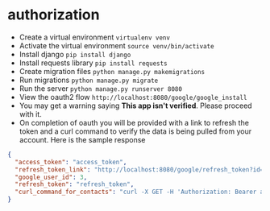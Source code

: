 # authorization

- Create a virtual environment `virtualenv venv`
- Activate the virtual environment `source venv/bin/activate`
- Install django `pip install django`
- Install requests library `pip install requests`
- Create migration files `python manage.py makemigrations`
- Run migrations `python manage.py migrate`
- Run the server `python manage.py runserver 8080`
- View the oauth2 flow `http://localhost:8080/google/google_install`
- You may get a warning saying **This app isn't verified**. Please proceed with it.
- On completion of oauth you will be provided with a link to refresh the token and a curl command to verify the data is being pulled from your account. Here is the sample response

```json
{
  "access_token": "access_token",
  "refresh_token_link": "http://localhost:8080/google/refresh_token?id=3",
  "google_user_id": 3,
  "refresh_token": "refresh_token",
  "curl_command_for_contacts": "curl -X GET -H 'Authorization: Bearer access_token' 'https://people.googleapis.com/v1/people/me/connections?personFields=names,emailAddresses'"
}
```

